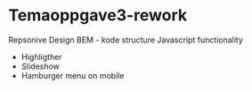 # Temaoppgave3-rework

Repsonive Design
BEM - kode structure
Javascript functionality 
 - Highligther
 - Slideshow
 - Hamburger menu on mobile
